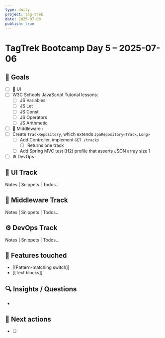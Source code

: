 ```yaml
---
type: daily
project: tag-trek
date: 2025-07-06
publish: true
---
```

# TagTrek Bootcamp Day 5 – 2025-07-06

## 🎯 Goals
- [ ] 🐣 UI
- [ ] W3C Schools JavaScript Tutorial lessons:
    - [ ] JS Variables 
    - [ ] JS Let
    - [ ] JS Const
    - [ ] JS Operators
    - [ ] JS Arithmetic
- [ ] 🌳 Middleware :
- [ ]  Create `TrackRepository`, which extends `JpaRepository<Track,Long>`
    - [ ] Add Controller, implement `GET /tracks`
        - [ ] Returns one track
    - [ ] Add Spring MVC test (H2) profile that asserts JSON array size 1
- [ ] ⚙️ DevOps  : 

## 🐣 UI Track
Notes | Snippets | Todos…

## 🌳 Middleware Track
Notes | Snippets | Todos…

## ⚙️ DevOps Track
Notes | Snippets | Todos…

## 🧩 Features touched
- [[Pattern-matching switch]]
- [[Text blocks]]

## 🔍 Insights / Questions
- 

## 🚀 Next actions
- [ ]